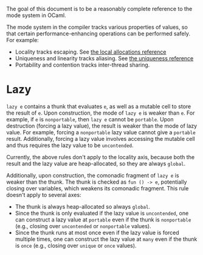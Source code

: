 The goal of this document is to be a reasonably complete reference to the mode system in
OCaml.

<!-- CR zqian: For a gentler introduction, see [the introduction](intro.md). -->

The mode system in the compiler tracks various properties of values, so that certain
performance-enhancing operations can be performed safely. For example:
- Locality tracks escaping. See [the local allocations reference](../local/reference.md)
- Uniqueness and linearity tracks aliasing. See [the uniqueness reference](../uniqueness/reference.md)
- Portability and contention tracks inter-thread sharing.
    <!-- CR zqian: reference for portability and contention -->

# Lazy
`lazy e` contains a thunk that evaluates `e`, as well as a mutable cell to store the
result of `e`. Upon construction, the mode of `lazy e` is weaker than `e`. For example, if
`e` is `nonportable`, then `lazy e` cannot be `portable`. Upon destruction (forcing a lazy
value), the result is weaker than the mode of lazy value. For example, forcing a
`nonportable` lazy value cannot give a `portable` result. Additionally, forcing a lazy
value involves accessing the mutable cell and thus requires the lazy value to be
`uncontended`.

Currently, the above rules don't apply to the locality axis, because both the result and
the lazy value are heap-allocated, so they are always `global`.

Additionally, upon construction, the comonadic fragment of `lazy e` is weaker than the
thunk. The thunk is checked as `fun () -> e`, potentially closing over variables, which
weakens its comonadic fragment. This rule doesn't apply to several axes:
- The thunk is always heap-allocated so always `global`.
- Since the thunk is only evaluated if the lazy value is `uncontended`, one can construct
a lazy value at `portable` even if the thunk is `nonportable` (e.g., closing over
`uncontended` or `nonportable` values).
- Since the thunk runs at most once even if the lazy value is forced multiple times, one
can construct the lazy value at `many` even if the thunk is `once` (e.g., closing over
`unique` or `once` values).
